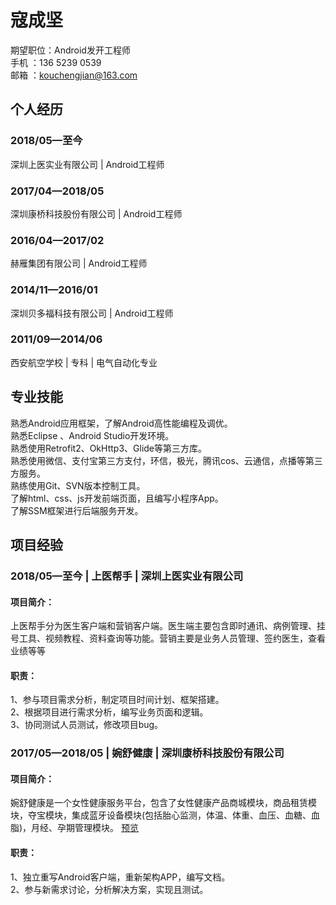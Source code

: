 <!--
<center>
<img src="https://raw.githubusercontent.com/KouChengjian/kouchengjian.github.io/master/styles/images/WechatIMG3.jpeg" width=120 height=150 /><br/>
# 寇成坚
### 求职目标：Android工程师
</center> -->

# 寇成坚
期望职位：Android发开工程师 <br/>
手机 ：136 5239 0539 <br/>
邮箱 ：kouchengjian@163.com <br/>

## 个人经历
### 2018/05—至今
深圳上医实业有限公司 | Android工程师<br/>

<!--负责公司Android项目任务分配，协调跟进项目进度。讨论业务需求，决定方案。-->

### 2017/04—2018/05
深圳康桥科技股份有限公司 | Android工程师<br/>

<!--负责公司婉舒健康Android端重新架构，整理Android代资源，优化稳定性，以其负责婉舒健康医生端、婉舒健康pad版开发，负责婉舒健康小程序开发和共同开发婉舒精灵小程序。-->

### 2016/04—2017/02
赫雁集团有限公司 | Android工程师<br/>

<!--负责财富平台和约咔两个Android端的视觉效果对接和交互效果对接，编写开发文档，测试后台接口，编写单元测试以及Bug修复、产品上线、叠加、版本迭代。-->

### 2014/11—2016/01
深圳贝多福科技有限公司 | Android工程师<br/>

<!--负责维护Android客户端，对接硬件组开放文档，根具需求添加新模块，测试对接硬件设备。-->

### 2011/09—2014/06		
西安航空学校 | 专科 | 电气自动化专业

## 专业技能
熟悉Android应用框架，了解Android高性能编程及调优。<br/>
熟悉Eclipse 、Android Studio开发环境。<br/>
熟悉使用Retrofit2、OkHttp3、Glide等第三方库。<br/>
熟悉使用微信、支付宝第三方支付，环信，极光，腾讯cos、云通信，点播等第三方服务。<br/>
熟练使用Git、SVN版本控制工具。<br/>
了解html、css、js开发前端页面，且编写小程序App。<br/>
了解SSM框架进行后端服务开发。<br/>


## 项目经验
### 2018/05—至今 | 上医帮手 | 深圳上医实业有限公司
#### 项目简介：
上医帮手分为医生客户端和营销客户端。医生端主要包含即时通讯、病例管理、挂号工具、视频教程、资料查询等功能。营销主要是业务人员管理、签约医生，查看业绩等等
#### 职责：
1、参与项目需求分析，制定项目时间计划、框架搭建。<br/>
2、根据项目进行需求分析，编写业务页面和逻辑。<br/>
3、协同测试人员测试，修改项目bug。<br/>

### 2017/05—2018/05 | 婉舒健康 | 深圳康桥科技股份有限公司
#### 项目简介：
婉舒健康是一个女性健康服务平台，包含了女性健康产品商城模块，商品租赁模块，夺宝模块，集成蓝牙设备模块(包括胎心监测，体温、体重、血压、血糖、血脂)，月经、孕期管理模块。
[预览](http://sj.qq.com/myapp/detail.htm?apkName=com.kangqiao)
#### 职责：
1、独立重写Android客户端，重新架构APP，编写文档。<br/>
2、参与新需求讨论，分析解决方案，实现且测试。<br/>

<!--### 2017/05—2018/05 | 婉舒健康医生版 | 深圳康桥科技股份有限公司
#### 项目简介：
婉舒健康医生版本是一个在线胎心咨询平台，解决了孕妇临近产期之后天天要去医院排队做胎心监测的问题，可以在家进行胎心监测，在线咨询。
[预览](http://sj.qq.com/myapp/detail.htm?apkName=com.kq.kqbloodfat)
#### 职责：
1、独立重写Android客户端，重新架构APP，编写文档。<br/>
2、参与新需求讨论，分析解决方案，实现且测试。<br/>-->

<!--### 2016/07—2016/12 | 约咔 | 赫雁集团
#### 项目简介：
约咔是一个一键预约摄影师的平台。使用约咔App可以实现在线预约摄影师、在线选照、在线购买照片等服务。<br/>
[预览](http://ykwx.51yueka.com/home)
#### 职责：
1、根据任务周期表和设计图，独立开发。<br/>
2、搭建MVP框架，编写UI界面、业务逻辑和混合接口。<br/>
3、进行每个单元模块的功能测试。<br/>
4、多渠道打包发布，更新，维护APP。-->

<!--### 2016/04—2016/09 | 赫雁财富 | 赫雁集团
#### 项目简介：
赫雁财富是一个专注房屋贷款的财富App，致力于为广大用户解决贷款难、贷款慢的问题，提供简单、高效、便利的贷款申请服务。<br/>
[预览](http://dwz.cn/56nodU)
#### 职责：
1、根据任务周期表和设计图，独立开发。<br/>
2、搭建MVP框架，编写UI界面和业务逻辑。<br/>
3、进行每个单元模块的功能测试。<br/>
4、多渠道打包发布，更新，维护APP。-->

<!--### 2015/03—2016/02 | 智能家居 | 深圳贝多福科技有限公司
#### 项目简介：
提供智能家居解决方案，集家居控制，家居环境配置，人与家居互动思想建立于一体，操作管理便捷，场景控制功能丰富，人与物的联动思想灵活。云端和手机app的无缝对接。能轻松于任何地方实现人与家居互动。
[预览](http://android.myapp.com/myapp/detail.htm?apkName=com.bestFu.activity)
#### 职责：
1、根据设备协议，编写业务控制逻辑。<br/>
2、根据设备需求，设计控制交互界面，对接设备接口控制。<br/>
3、打包上线，更新维护APP。<br/>-->


<!--### 2014/12—2017/12 | 漫友之家 | 个人项目
#### 项目简介：
检索acg，整合各大完整的资源，给用户提供资源清单。（包含前端、后端、Android）
[预览](http://zhushou.360.cn/detail/index/soft_id/2479387)
[GitHub](https://github.com/KouChengjian/acg12-android)
#### 职责：
1、设计数据库，存储各大网站搜索、抓取的数据。<br/>
2、设计程序，使用spring + spring MVC + mybatic + ehcache等框架。<br/>-->




